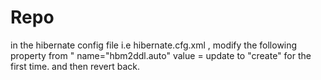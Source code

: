 # Repo

in the hibernate config file i.e hibernate.cfg.xml , modify the following property from
 " name="hbm2ddl.auto" value = update
to 
 "create" for the first time.
and then revert back.
